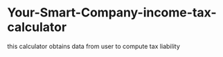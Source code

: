 # Your-Smart-Company-income-tax-calculator
this calculator obtains data from user to compute tax liability
